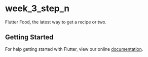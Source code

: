 # week_3_step_n

Flutter Food, the latest way to get a recipe or two.

## Getting Started

For help getting started with Flutter, view our online
[documentation](https://flutter.io/).
